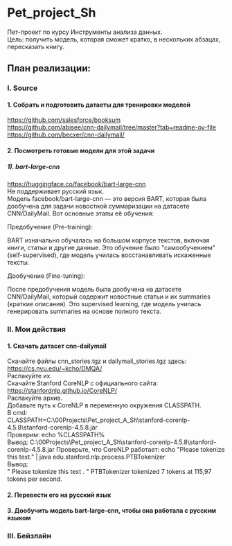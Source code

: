 # Pet_project_Sh
Пет-проект по курсу Инструменты анализа данных.           
Цель: получить модель, которая сможет кратко, в нескольких абзацах, пересказать книгу. 
## План реализации:
### I. Source
#### 1. Собрать и подготовить датаеты для тренировки моделей
https://github.com/salesforce/booksum             
https://github.com/abisee/cnn-dailymail/tree/master?tab=readme-ov-file       
https://github.com/becxer/cnn-dailymail/      
#### 2. Посмотреть готовые модели для этой задачи
##### 1). bart-large-cnn       
https://huggingface.co/facebook/bart-large-cnn          
Не поддерживает русский язык.    
Модель facebook/bart-large-cnn — это версия BART, которая была дообучена для задачи новостной суммаризации на датасете CNN/DailyMail. Вот основные этапы её обучения:

Предобучение (Pre-training):

BART изначально обучалась на большом корпусе текстов, включая книги, статьи и другие данные. Это обучение было "самообучением" (self-supervised), где модель училась восстанавливать искаженные тексты.

Дообучение (Fine-tuning):

После предобучения модель была дообучена на датасете CNN/DailyMail, который содержит новостные статьи и их summaries (краткие описания). Это supervised learning, где модель училась генерировать summaries на основе полного текста.

### II. Мои действия
#### 1. Скачать датасет cnn-dailymail    
Скачайте файлы cnn_stories.tgz и dailymail_stories.tgz здесь:      
https://cs.nyu.edu/~kcho/DMQA/          
Распакуйте их.        
Скачайте Stanford CoreNLP с официального сайта:       
https://stanfordnlp.github.io/CoreNLP/            
Распакуйте архив.       
Добавьте путь к CoreNLP в переменную окружения CLASSPATH.    
В cmd:      
CLASSPATH=C:\00Projects\Pet_project_A_Sh\stanford-corenlp-4.5.8\stanford-corenlp-4.5.8.jar             
Проверим: echo %CLASSPATH%        
Вывод: C:\00Projects\Pet_project_A_Sh\stanford-corenlp-4.5.8\stanford-corenlp-4.5.8.jar
Проверьте, что CoreNLP работает:
echo "Please tokenize this text." | java edu.stanford.nlp.process.PTBTokenizer         
Вывод:     
  "
  Please
  tokenize
  this
  text
  .
  "
  PTBTokenizer tokenized 7 tokens at 115,97 tokens per second.

#### 2. Перевести его на русский язык 
#### 3. Дообучить модель bart-large-cnn, чтобы она работала с русским языком

### III. Бейзлайн   
